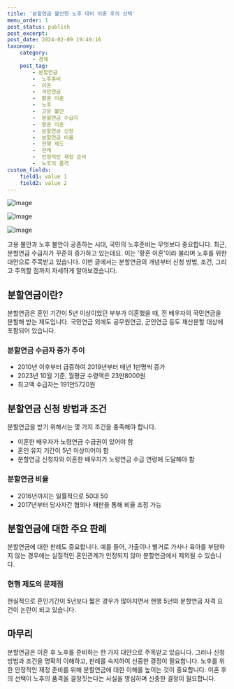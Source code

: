 ```yaml
---
title: '분할연금 불안한 노후 대비 이혼 후의 선택'
menu_order: 1
post_status: publish
post_excerpt: 
post_date: 2024-02-09 19:49:16
taxonomy:
    category:
        - 경제
    post_tag:
        - 분할연금
        -  노후준비
        -  이혼
        -  국민연금
        -  황혼 이혼
        -  노후
        -  고용 불안
        -  분할연금 수급자
        -  황혼 이혼
        -  분할연금 신청
        -  분할연금 비율
        -  현행 제도
        -  판례
        -  안정적인 재정 준비
        -  노후의 품격
custom_fields:
    field1: value 1
    field2: value 2
---
```


![Image](https://imgnews.pstatic.net/image/009/2024/02/09/0005256839_001_20240209093501012.jpeg?type=w647)

![Image](https://imgnews.pstatic.net/image/009/2024/02/09/0005256839_002_20240209093501048.jpg?type=w647)

![Image](https://imgnews.pstatic.net/image/009/2024/02/09/0005256839_003_20240209093501101.jpg?type=w647)

고용 불안과 노후 불안이 공존하는 시대, 국민의 노후준비는 무엇보다 중요합니다. 최근, 분할연금 수급자가 꾸준히 증가하고 있는데요. 이는 '황혼 이혼'이라 불리며 노후를 위한 대안으로 주목받고 있습니다. 이번 글에서는 분할연금의 개념부터 신청 방법, 조건, 그리고 주의할 점까지 자세하게 알아보겠습니다.
## 분할연금이란?
분할연금은 혼인 기간이 5년 이상이었던 부부가 이혼했을 때, 전 배우자의 국민연금을 분할해 받는 제도입니다. 국민연금 외에도 공무원연금, 군인연금 등도 재산분할 대상에 포함되어 있습니다.
### 분할연금 수급자 증가 추이
- 2010년 이후부터 급증하여 2019년부터 매년 1만명씩 증가
- 2023년 10월 기준, 월평균 수령액은 23만8000원
- 최고액 수급자는 191만5720원
## 분할연금 신청 방법과 조건
분할연금을 받기 위해서는 몇 가지 조건을 충족해야 합니다.
- 이혼한 배우자가 노령연금 수급권이 있어야 함
- 혼인 유지 기간이 5년 이상이어야 함
- 분할연금 신청자와 이혼한 배우자가 노령연금 수급 연령에 도달해야 함
### 분할연금 비율
- 2016년까지는 일률적으로 50대 50
- 2017년부터 당사자간 협의나 재판을 통해 비율 조정 가능
## 분할연금에 대한 주요 판례
분할연금에 대한 판례도 중요합니다. 예를 들어, 가출이나 별거로 가사나 육아를 부담하지 않는 경우에는 실질적인 혼인관계가 인정되지 않아 분할연금에서 제외될 수 있습니다.
### 현행 제도의 문제점
현실적으로 혼인기간이 5년보다 짧은 경우가 많아지면서 현행 5년의 분할연금 자격 요건이 논란이 되고 있습니다.
## 마무리
분할연금은 이혼 후 노후를 준비하는 한 가지 대안으로 주목받고 있습니다. 그러나 신청 방법과 조건을 명확히 이해하고, 판례를 숙지하여 신중한 결정이 필요합니다. 노후를 위한 안정적인 재정 준비를 위해 분할연금에 대한 이해를 높이는 것이 중요합니다. 이혼 후의 선택이 노후의 품격을 결정짓는다는 사실을 명심하며 신중한 결정이 필요합니다.
